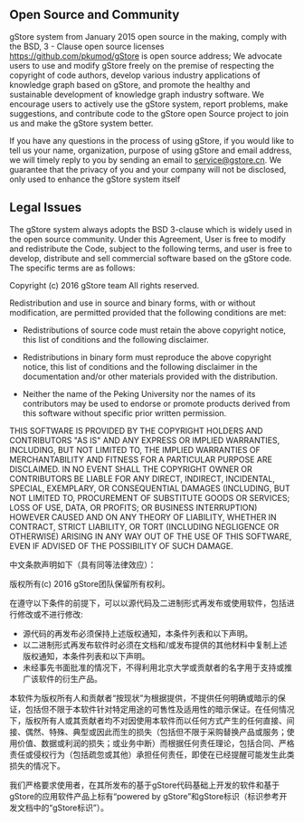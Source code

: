 ## Open Source and Community

gStore system from January 2015 open source in the making, comply with the BSD, 3 - Clause open source licenses ` ` https://github.com/pkumod/gStore is open source address; We advocate users to use and modify gStore freely on the premise of respecting the copyright of code authors, develop various industry applications of knowledge graph based on gStore, and promote the healthy and sustainable development of knowledge graph industry software. We encourage users to actively use the gStore system, report problems, make suggestions, and contribute code to the gStore open Source project to join us and make the gStore system better.  

If you have any questions in the process of using gStore, if you would like to tell us your name, organization, purpose of using gStore and email address, we will timely reply to you by sending an email to service@gstore.cn. We guarantee that the privacy of you and your company will not be disclosed, only used to enhance the gStore system itself

## Legal Issues

The gStore system always adopts the BSD 3-clause which is widely used in the open source community. Under this Agreement, User is free to modify and redistribute the Code, subject to the following terms, and user is free to develop, distribute and sell commercial software based on the gStore code. The specific terms are as follows:

Copyright (c) 2016 gStore team All rights reserved.

Redistribution and use in source and binary forms, with or without modification, are permitted provided that the following conditions are met:

- Redistributions of source code must retain the above copyright notice, this list of conditions and the following disclaimer.

- Redistributions in binary form must reproduce the above copyright notice, this list of conditions and the following disclaimer in the documentation and/or other materials provided with the distribution.

- Neither the name of the Peking University nor the names of its contributors may be used to endorse or promote products derived from this software without specific prior written permission.

THIS SOFTWARE IS PROVIDED BY THE COPYRIGHT HOLDERS AND CONTRIBUTORS "AS IS" AND ANY EXPRESS OR IMPLIED WARRANTIES, INCLUDING, BUT NOT LIMITED TO, THE IMPLIED WARRANTIES OF MERCHANTABILITY AND FITNESS FOR A PARTICULAR PURPOSE ARE DISCLAIMED. IN NO EVENT SHALL THE COPYRIGHT OWNER OR CONTRIBUTORS BE LIABLE FOR ANY DIRECT, INDIRECT, INCIDENTAL, SPECIAL, EXEMPLARY, OR CONSEQUENTIAL DAMAGES (INCLUDING, BUT NOT LIMITED TO, PROCUREMENT OF SUBSTITUTE GOODS OR SERVICES; LOSS OF USE, DATA, OR PROFITS; OR BUSINESS INTERRUPTION) HOWEVER CAUSED AND ON ANY THEORY OF LIABILITY, WHETHER IN CONTRACT, STRICT LIABILITY, OR TORT (INCLUDING NEGLIGENCE OR OTHERWISE) ARISING IN ANY WAY OUT OF THE USE OF THIS SOFTWARE, EVEN IF ADVISED OF THE POSSIBILITY OF SUCH DAMAGE.

中文条款声明如下（具有同等法律效应）：

版权所有(c) 2016 gStore团队保留所有权利。

在遵守以下条件的前提下，可以以源代码及二进制形式再发布或使用软件，包括进行修改或不进行修改:

- 源代码的再发布必须保持上述版权通知，本条件列表和以下声明。
- 以二进制形式再发布软件时必须在文档和/或发布提供的其他材料中复制上述版权通知，本条件列表和以下声明。
- 未经事先书面批准的情况下，不得利用北京大学或贡献者的名字用于支持或推广该软件的衍生产品。

本软件为版权所有人和贡献者“按现状”为根据提供，不提供任何明确或暗示的保证，包括但不限于本软件针对特定用途的可售性及适用性的暗示保证。在任何情况下，版权所有人或其贡献者均不对因使用本软件而以任何方式产生的任何直接、间接、偶然、特殊、典型或因此而生的损失（包括但不限于采购替换产品或服务；使用价值、数据或利润的损失；或业务中断）而根据任何责任理论，包括合同、严格责任或侵权行为（包括疏忽或其他）承担任何责任，即使在已经提醒可能发生此类损失的情况下。


我们严格要求使用者，在其所发布的基于gStore代码基础上开发的软件和基于gStore的应用软件产品上标有“powered by gStore”和gStore标识（标识参考开发文档中的“gStore标识”）。